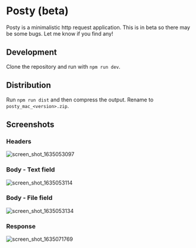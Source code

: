 # Posty (beta)

Posty is a minimalistic http request application. This is in beta so there may be some bugs. Let me know if you find any!

## Development

Clone the repository and run with `npm run dev`.

## Distribution

Run `npm run dist` and then compress the output. Rename to `posty_mac_<version>.zip`.

## Screenshots

### Headers
![screen_shot_1635053097](https://user-images.githubusercontent.com/7513070/138582041-7a62f544-3ed6-4c9b-b915-6c77f41f7fd5.png)

### Body - Text field
![screen_shot_1635053114](https://user-images.githubusercontent.com/7513070/138582044-09b26b6f-300f-47ef-bda2-b631a037697b.png)

### Body - File field
![screen_shot_1635053134](https://user-images.githubusercontent.com/7513070/138582045-8311414b-25a5-4942-b2aa-303a8d453570.png)

### Response
![screen_shot_1635071769](https://user-images.githubusercontent.com/7513070/138590204-0316987d-b2be-4bf7-8364-b6b92e347c4f.png)
